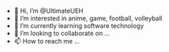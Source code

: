 - 👋 Hi, I’m @UltimateUEH
- 👀 I’m interested in anime, game, football, volleyball
- 🌱 I’m currently learning software technology
- 💞️ I’m looking to collaborate on ...
- 📫 How to reach me ...

<!---
UltimateUEH/UltimateUEH is a ✨ special ✨ repository because its `README.md` (this file) appears on your GitHub profile.
You can click the Preview link to take a look at your changes.
--->

